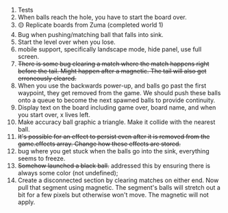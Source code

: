 1. Tests
2. When balls reach the hole, you have to start the board over.
3.  🟡 Replicate boards from Zuma (completed world 1)
4.  Bug when pushing/matching ball that falls into sink.
5.  Start the level over when you lose.
6.  mobile support, specifically landscape mode, hide panel,
    use full screen.
7.  ~~There is some bug clearing a match where the match happens right before the tail. Might happen after a magnetic. The tail will also get erroneously cleared.~~
8.  When you use the backwards power-up, and balls go past the first waypoint, they get removed from the game. We should push these balls onto a queue to become the next spawned balls to provide continuity.
9.  Display text on the board including game over, board name, and when you start over, x lives left.
10. Make accuracy ball graphic a triangle. Make it collide with the nearest ball.
11. ~~It's possible for an effect to persist even after it is removed from the game.effects array. Change how these effects are stored.~~
12. bug where you get stuck when the balls go into the sink, everything seems to freeze.
13. ~~Somehow launched a black ball.~~ addressed this by ensuring there is always some color (not undefined);
14. Create a disconnected section by clearing matches on either end. Now pull that segment using magnetic. The segment's balls will stretch out a bit for a few pixels but otherwise won't move. The magnetic will not apply.
